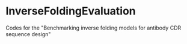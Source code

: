 # InverseFoldingEvaluation
Codes for the "Benchmarking inverse folding models for antibody CDR sequence design"
